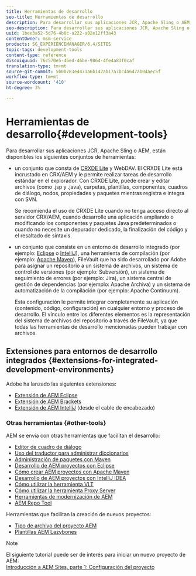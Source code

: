 ```yaml
---
title: Herramientas de desarrollo
seo-title: Herramientas de desarrollo
description: Para desarrollar sus aplicaciones JCR, Apache Sling o AEM, hay varios conjuntos de herramientas disponibles
seo-description: Para desarrollar sus aplicaciones JCR, Apache Sling o AEM, hay varios conjuntos de herramientas disponibles
uuid: 1bee3a52-5d76-4b0c-a222-a02e12ff3a43
contentOwner: msm-service
products: SG_EXPERIENCEMANAGER/6.4/SITES
topic-tags: development-tools
content-type: reference
discoiquuid: 76c570e5-46ed-46be-9864-4fe4a83f0caf
translation-type: tm+mt
source-git-commit: 5b00783e4471a6b142ab17a7bc4a647ab04aec5f
workflow-type: tm+mt
source-wordcount: '410'
ht-degree: 3%

---
```



# Herramientas de desarrollo{#development-tools}

Para desarrollar sus aplicaciones JCR, Apache Sling o AEM, están disponibles los siguientes conjuntos de herramientas:

* un conjunto que consta de [CRXDE Lite](/help/sites-developing/developing-with-crxde-lite.md) y WebDAV. El CRXDE Lite está incrustado en CRX/AEM y le permite realizar tareas de desarrollo estándar en el explorador. Con CRXDE Lite, puede crear y editar archivos (como .jsp y .java), carpetas, plantillas, componentes, cuadros de diálogo, nodos, propiedades y paquetes mientras registra e integra con SVN.

   Se recomienda el uso de CRXDE Lite cuando no tenga acceso directo al servidor CRX/AEM, cuando desarrolle una aplicación ampliando o modificando los componentes y paquetes Java predeterminados o cuando no necesite un depurador dedicado, la finalización del código y el resaltado de sintaxis.

* un conjunto que consiste en un entorno de desarrollo integrado (por ejemplo: [Eclipse](/help/sites-developing/howto-projects-eclipse.md) o [IntelliJ](/help/sites-developing/ht-intellij.md)), una herramienta de compilación (por ejemplo: [Apache Maven](/help/sites-developing/ht-projects-maven.md)), FileVault que ha sido desarrollado por Adobe para asignar un repositorio a un sistema de archivos, un sistema de control de versiones (por ejemplo: Subversión), un sistema de seguimiento de errores (por ejemplo: Jira), un sistema central de gestión de dependencias (por ejemplo: Apache Archiva) y un sistema de automatización de la compilación (por ejemplo: Apache Continuum).

   Esta configuración le permite integrar completamente su aplicación (contenido, código, configuración) en cualquier entorno y proceso de desarrollo. El vínculo entre los diferentes elementos es la representación del sistema de archivos del repositorio a través de FileVault, ya que todas las herramientas de desarrollo mencionadas pueden trabajar con archivos.

## Extensiones para entornos de desarrollo integrados {#extensions-for-integrated-development-environments}

Adobe ha lanzado las siguientes extensiones:

* [Extensión de AEM Eclipse](/help/sites-developing/aem-eclipse.md)
* [Extensión de AEM Brackets](/help/sites-developing/aem-brackets.md)
* [Extensión de AEM IntelliJ](https://github.com/headwirecom/aem-ide-tooling-4-intellij/blob/master/documenation/AEM%20Tooling%20Plugin%20for%20IntelliJ%20IDEA.pdf)  (desde el cable de encabezado)

### Otras herramientas {#other-tools}

AEM se envía con otras herramientas que facilitan el desarrollo:

* [Editor de cuadro de diálogo](/help/sites-developing/dialog-editor.md)
* [Uso del traductor para administrar diccionarios](/help/sites-developing/i18n-translator.md)
* [Administración de paquetes con Maven](/help/sites-developing/vlt-mavenplugin.md)
* [Desarrollo de AEM proyectos con Eclipse](/help/sites-developing/howto-projects-eclipse.md)
* [Cómo crear AEM proyectos con Apache Maven](/help/sites-developing/ht-projects-maven.md)
* [Desarrollo de AEM proyectos con IntelliJ IDEA](/help/sites-developing/ht-intellij.md)
* [Cómo utilizar la herramienta VLT](/help/sites-developing/ht-vlttool.md)
* [Cómo utilizar la herramienta Proxy Server](/help/sites-developing/ht-proxy-server.md)
* [Herramientas de modernización de AEM](/help/sites-developing/modernization-tools.md)
* [AEM Repo Tool](/help/sites-developing/aem-repo-tool.md)

Herramientas que facilitan la creación de nuevos proyectos:

* [Tipo de archivo del proyecto AEM](https://github.com/Adobe-Marketing-Cloud/aem-project-archetype)
* [Plantillas AEM Lazybones](https://github.com/Adobe-Consulting-Services/lazybones-aem-templates)

>[!NOTE]
>
>El siguiente tutorial puede ser de interés para iniciar un nuevo proyecto de AEM:\
>[Introducción a AEM Sites, parte 1: Configuración del proyecto](https://helpx.adobe.com/experience-manager/kt/sites/using/getting-started-wknd-tutorial-develop/part1.html)
